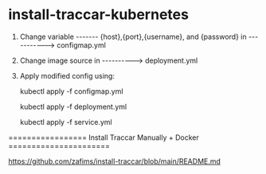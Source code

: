 # install-traccar-kubernetes
01. Change variable ------- {host},{port},{username}, and {password} in -----------> configmap.yml
02. Change image source in ----------> deployment.yml
03. Apply modified config using:

    kubectl apply -f configmap.yml

    kubectl apply -f deployment.yml

    kubectl apply -f service.yml

================= Install Traccar Manually + Docker ======================

https://github.com/zafims/install-traccar/blob/main/README.md
